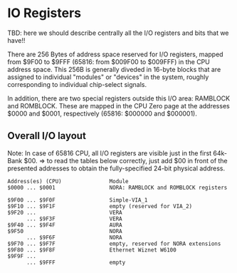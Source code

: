 IO Registers
=============

TBD: here we should describe centrally all the I/O registers and bits that we have!!

There are 256 Bytes of address space reserved for I/O registers, mapped from $9F00 to $9FFF
(65816: from $009F00 to $009FFF) in the CPU address space.
This 256B is generally diveded in 16-byte blocks that are assigned to individual "modules"
or "devices" in the system, roughly corresponding to individual chip-select signals.

In addition, there are two special registers outside this I/O area: RAMBLOCK and ROMBLOCK.
These are mapped in the CPU Zero page at the addresses $0000 and $0001, respectively
(65816: $000000 and $000001).


Overall I/O layout
----------------------

Note: In case of 65816 CPU, all I/O registers are visible just in the first 64k-Bank $00.
    => to read the tables below correctly, just add $00 in front of the presented addresses
    to obtain the fully-specified 24-bit physical address.

    Address(es) (CPU)               Module
    $0000 ... $0001                 NORA: RAMBLOCK and ROMBLOCK registers

    $9F00 ... $9F0F                 Simple-VIA_1
    $9F10 ... $9F1F                 empty (reserved for VIA_2)
    $9F20 ...                       VERA
          ... $9F3F                 VERA
    $9F40 ... $9F4F                 AURA
    $9F50                           NORA
          ... $9F6F                 NORA
    $9F70 ... $9F7F                 empty, reserved for NORA extensions
    $9F80 ... $9F8F                 Ethernet Wiznet W6100
    $9F9F ... 
          ... $9FFF                 empty
